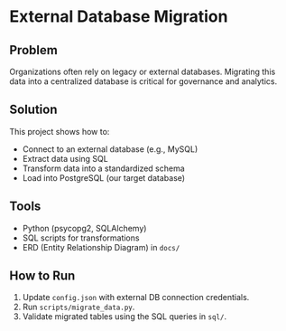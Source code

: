 # External Database Migration

## Problem
Organizations often rely on legacy or external databases. Migrating this data into a centralized database is critical for governance and analytics.

## Solution
This project shows how to:
- Connect to an external database (e.g., MySQL)
- Extract data using SQL
- Transform data into a standardized schema
- Load into PostgreSQL (our target database)

## Tools
- Python (psycopg2, SQLAlchemy)
- SQL scripts for transformations
- ERD (Entity Relationship Diagram) in `docs/`

## How to Run
1. Update `config.json` with external DB connection credentials.
2. Run `scripts/migrate_data.py`.
3. Validate migrated tables using the SQL queries in `sql/`.
